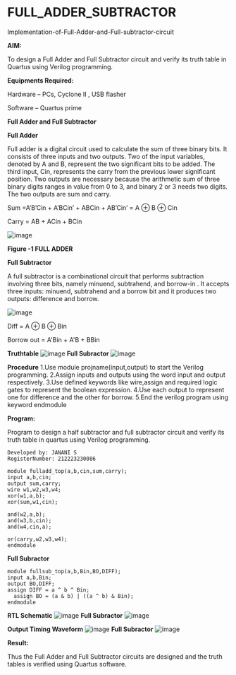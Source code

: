 # FULL_ADDER_SUBTRACTOR

Implementation-of-Full-Adder-and-Full-subtractor-circuit

**AIM:**

To design a Full Adder and Full Subtractor circuit and verify its truth table in Quartus using Verilog programming.

**Equipments Required:**

Hardware – PCs, Cyclone II , USB flasher

Software – Quartus prime

**Full Adder and Full Subtractor**

**Full Adder**

Full adder is a digital circuit used to calculate the sum of three binary bits. It consists of three inputs and two outputs. Two of the input variables, denoted by A and B, represent the two significant bits to be added. The third input, Cin, represents the carry from the previous lower significant position. Two outputs are necessary because the arithmetic sum of three binary digits ranges in value from 0 to 3, and binary 2 or 3 needs two digits. The two outputs are sum and carry.

Sum =A’B’Cin + A’BCin’ + ABCin + AB’Cin’ = A ⊕ B ⊕ Cin 

Carry = AB + ACin + BCin

![image](https://github.com/naavaneetha/FULL_ADDER_SUBTRACTOR/assets/154305477/0f30ba51-5ffb-4198-845f-18e054f675e7)

**Figure -1 FULL ADDER**

**Full Subtractor**

A full subtractor is a combinational circuit that performs subtraction involving three bits, namely minuend, subtrahend, and borrow-in . It accepts three inputs: minuend, subtrahend and a borrow bit and it produces two outputs: difference and borrow.

![image](https://github.com/naavaneetha/FULL_ADDER_SUBTRACTOR/assets/154305477/02b24f51-ab51-4304-9ad6-7b81ffc1ead5)

Diff = A ⊕ B ⊕ Bin 

Borrow out = A'Bin + A'B + BBin

**Truthtable**
![image](https://github.com/SJananisenthilkumar/FULL_ADDER_SUBTRACTOR/assets/144871139/7c333ca4-05d4-4750-b576-001e54053e2d)
**Full Subractor**
![image](https://github.com/SJananisenthilkumar/FULL_ADDER_SUBTRACTOR/assets/144871139/4592159c-bed6-438f-9408-25266fc0d0e2)

**Procedure**
1.Use module projname(input,output) to start the Verilog programming. 
2.Assign inputs and outputs using the word input and output respectively. 
3.Use defined keywords like wire,assign and required logic gates to represent the boolean expression. 
4.Use each output to represent one for difference and the other for borrow. 
5.End the verilog program using keyword endmodule

**Program:**

Program to design a half subtractor and full subtractor circuit and verify its truth table in quartus using Verilog programming.
```
Developed by: JANANI S
RegisterNumber: 212223230086

module fulladd_top(a,b,cin,sum,carry);
input a,b,cin;
output sum,carry;
wire w1,w2,w3,w4;       
xor(w1,a,b);
xor(sum,w1,cin);        

and(w2,a,b);
and(w3,b,cin);
and(w4,cin,a);

or(carry,w2,w3,w4);
endmodule
```
**Full Subractor**
```
module fullsub_top(a,b,Bin,BO,DIFF);
input a,b,Bin;
output BO,DIFF;
assign DIFF = a ^ b ^ Bin;
  assign BO = (a & b) | ((a ^ b) & Bin);
endmodule
```
**RTL Schematic**
![image](https://github.com/SJananisenthilkumar/FULL_ADDER_SUBTRACTOR/assets/144871139/c6ef190a-d28d-4e35-8e6f-6e3605e6a7f3)
**Full Subractor**
![image](https://github.com/SJananisenthilkumar/FULL_ADDER_SUBTRACTOR/assets/144871139/c533cceb-3814-483b-8bf6-c839b9085105)

**Output Timing Waveform**
![image](https://github.com/SJananisenthilkumar/FULL_ADDER_SUBTRACTOR/assets/144871139/2eba5cc6-86a6-4bc7-975e-62b1c1925228)
**Full Subractor**
![image](https://github.com/SJananisenthilkumar/FULL_ADDER_SUBTRACTOR/assets/144871139/faf9b50f-9164-4de2-b390-f53fdfe28dd6)

**Result:**

Thus the Full Adder and Full Subtractor circuits are designed and the truth tables is verified using Quartus software.



